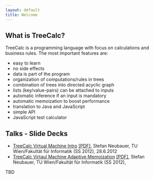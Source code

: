 ```yaml
---
layout: default
title: Welcome
---
```



## What is TreeCalc?

TreeCalc is a programming language with focus on calculations
and business rules. The most important features are:

* easy to learn
* no side effects
* data is part of the program
* organization of computations/rules in trees
* combination of trees into directed acyclic graph
* lists (key/value-pairs) can be attached to inputs
* automatic inference if an input is mandatory
* automatic memoization to boost performance
* translation to Java and JavaScript
* simple API
* JavaScript test calculator





## Talks - Slide Decks

- [TreeCalc Virtual Machine Intro](talks/treecalc-vm-intro.html) [[PDF]](talks/treecalc-vm-intro.pdf), Stefan Neubauer, TU Wien/Fakultät für Informatik (SS 2012), 28.6.2012
- [TreeCalc Virtaul Machine Adaptive Memoization](talks/treecalc-vm-adaptive-memoization.html)  [[PDF]](talks/treecalc-vm-adaptive-memoization.pdf), Stefan Neubauer, TU Wien/Fakultät für Informatik (SS 2012),



TBD



